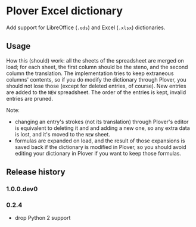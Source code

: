 # Plover Excel dictionary

Add support for LibreOffice (`.ods`) and Excel (`.xlsx`) dictionaries.

## Usage

How this (should) work: all the sheets of the spreadsheet are merged on load;
for each sheet, the first column should be the steno, and the second column the
translation. The implementation tries to keep extraneous columns' contents, so
if you do modify the dictionary through Plover, you should not lose those
(except for deleted entries, of course). New entries are added to the `NEW`
spreadsheet. The order of the entries is kept, invalid entries are pruned.

Note:
 - changing an entry's strokes (not its translation) through Plover's editor is
   equivalent to deleting it and and adding a new one, so any extra data is
   lost, and it's moved to the `NEW` sheet.
 - formulas are expanded on load, and the result of those expansions is saved
   back if the dictionary is modified in Plover, so you should avoid editing
   your dictionary in Plover if you want to keep those formulas.


## Release history

### 1.0.0.dev0

### 0.2.4

* drop Python 2 support
